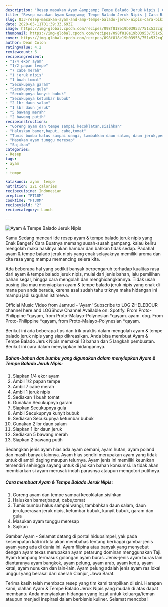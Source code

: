 ```yaml
---
description: "Resep masakan Ayam &amp;amp; Tempe Balado Jeruk Nipis | Cara Bikin Ayam &amp;amp; Tempe Balado Jeruk Nipis Yang Enak Banget"
title: "Resep masakan Ayam &amp;amp; Tempe Balado Jeruk Nipis | Cara Bikin Ayam &amp;amp; Tempe Balado Jeruk Nipis Yang Enak Banget"
slug: 833-resep-masakan-ayam-and-amp-tempe-balado-jeruk-nipis-cara-bikin-ayam-and-amp-tempe-balado-jeruk-nipis-yang-enak-banget
date: 2020-05-11T01:39:33.693Z
image: https://img-global.cpcdn.com/recipes/098f818e19b03953/751x532cq70/ayam-tempe-balado-jeruk-nipis-foto-resep-utama.jpg
thumbnail: https://img-global.cpcdn.com/recipes/098f818e19b03953/751x532cq70/ayam-tempe-balado-jeruk-nipis-foto-resep-utama.jpg
cover: https://img-global.cpcdn.com/recipes/098f818e19b03953/751x532cq70/ayam-tempe-balado-jeruk-nipis-foto-resep-utama.jpg
author: Dean Colon
ratingvalue: 4.2
reviewcount: 6
recipeingredient:
- "1/4 ekor ayam"
- "1/2 papan tempe"
- "7 cabe merah"
- "1 jeruk nipis"
- "1 buah tomat"
- "Secukupnya garam"
- "Secukupnya gula"
- "Secukupnya kunyit bubuk"
- "Secukupnya ketumbar bubuk"
- "2 lbr daun salam"
- "1 lbr daun jeruk"
- "5 bawang merah"
- "2 bawang putih"
recipeinstructions:
- "Goreng ayam dan tempe sampai kecoklatan.sisihkan"
- "Haluskan bamer,baput, cabe,tomat"
- "Tumis bumbu halus sampai wangi, tambahkan daun salam, daun jeruk,perasan jeruk nipis, ketumbar bubuk, kunyit bubuk, garam dan gula"
- "Masukan ayam tunggu meresap"
- "Sajikan"
categories:
- Resep
tags:
- ayam
- 
- tempe

katakunci: ayam  tempe 
nutrition: 221 calories
recipecuisine: Indonesian
preptime: "PT18M"
cooktime: "PT30M"
recipeyield: "2"
recipecategory: Lunch

---
```



![Ayam &amp; Tempe Balado Jeruk Nipis](https://img-global.cpcdn.com/recipes/098f818e19b03953/751x532cq70/ayam-tempe-balado-jeruk-nipis-foto-resep-utama.jpg)

Kamu Sedang mencari ide resep ayam &amp; tempe balado jeruk nipis yang Enak Banget? Cara Buatnya memang susah-susah gampang. kalau keliru mengolah maka hasilnya akan hambar dan bahkan tidak sedap. Padahal ayam &amp; tempe balado jeruk nipis yang enak selayaknya memiliki aroma dan cita rasa yang mampu memancing selera kita.

Ada beberapa hal yang sedikit banyak berpengaruh terhadap kualitas rasa dari ayam &amp; tempe balado jeruk nipis, mulai dari jenis bahan, lalu pemilihan bahan segar, hingga cara mengolah dan menghidangkannya. Tidak usah pusing jika mau menyiapkan ayam &amp; tempe balado jeruk nipis yang enak di mana pun anda berada, karena asal sudah tahu triknya maka hidangan ini mampu jadi suguhan istimewa.

Official Music Video from Jamrud - &#39;Ayam&#39; Subscribe to LOG ZHELEBOUR channel here and LOGShow Channel Available on: Spotify. From Proto-Philippine *qayam, from Proto-Malayo-Polynesian *qayam. ayam. dog. From Proto-Philippine *qayam, from Proto-Malayo-Polynesian *qayam.


Berikut ini ada beberapa tips dan trik praktis dalam mengolah ayam &amp; tempe balado jeruk nipis yang siap dikreasikan. Anda bisa membuat Ayam &amp; Tempe Balado Jeruk Nipis memakai 13 bahan dan 5 langkah pembuatan. Berikut ini cara dalam menyiapkan hidangannya.

<!--inarticleads1-->

##### Bahan-bahan dan bumbu yang digunakan dalam menyiapkan Ayam &amp; Tempe Balado Jeruk Nipis:

1. Siapkan 1/4 ekor ayam
1. Ambil 1/2 papan tempe
1. Ambil 7 cabe merah
1. Ambil 1 jeruk nipis
1. Sediakan 1 buah tomat
1. Gunakan Secukupnya garam
1. Siapkan Secukupnya gula
1. Ambil Secukupnya kunyit bubuk
1. Sediakan Secukupnya ketumbar bubuk
1. Gunakan 2 lbr daun salam
1. Siapkan 1 lbr daun jeruk
1. Sediakan 5 bawang merah
1. Siapkan 2 bawang putih


Sedangkan jenis ayam hias ada ayam cemani, ayam hutan, ayam poland dan masih banyak lainnya. Ayam hias sendiri merupakan ayam yang tidak untuk di ambil daging maupun telurnya. Ayam jenis ini memiliki keunikan tersendiri sehingga sayang untuk di jadikan bahan konsumsi. Ia tidak akan membiarkan si ayam merusak indah parasnya ataupun mengotori putihnya. 

<!--inarticleads2-->

##### Cara membuat Ayam &amp; Tempe Balado Jeruk Nipis:

1. Goreng ayam dan tempe sampai kecoklatan.sisihkan
1. Haluskan bamer,baput, cabe,tomat
1. Tumis bumbu halus sampai wangi, tambahkan daun salam, daun jeruk,perasan jeruk nipis, ketumbar bubuk, kunyit bubuk, garam dan gula
1. Masukan ayam tunggu meresap
1. Sajikan


Gambar Ayam - Selamat datang di portal hidupsimpel, yak pada kesempatan kali ini kita akan membahas tentang berbagai gambar jenis ayam yang ada di dunia ini. Ayam filipina atau banyak yang menyebut dengan ayam texas merupakan ayam petarung dominan menggunakan Taji. Ayam kampung termasuk golongan ayam buras. Jenis-jenis ayam buras lain diantaranya ayam bangkok, ayam pelung, ayam arab, ayam kedu, ayam katai, ayam nunukan dan lain-lain. Ayam pelung adalah jenis ayam ras lokal unggul yang berasal dari daerah Cianjur, Jawa Barat. 

Terima kasih telah membaca resep yang tim kami tampilkan di sini. Harapan kami, olahan Ayam &amp; Tempe Balado Jeruk Nipis yang mudah di atas dapat membantu Anda menyiapkan hidangan yang lezat untuk keluarga/teman ataupun menjadi inspirasi dalam berbisnis kuliner. Selamat mencoba!
